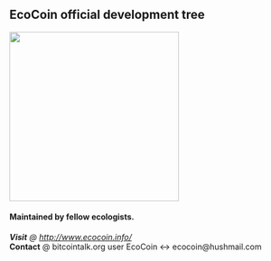 EcoCoin official development tree
---------------------------------------
<img src="http://www.ecocoin.info/images/coin.png" width="300" align="center" />
<h4>Maintained by fellow <b>ecologists</b>.</h4>
<i><b>Visit</b> @ <a href="http://www.ecocoin.info/" target="_blank">http://www.ecocoin.info/</a></i><br>
<b>Contact</b> @ bitcointalk.org user EcoCoin <-> ecocoin@hushmail.com

